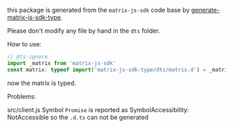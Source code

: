 this package is generated from the `matrix-js-sdk` code base by [generate-matrix-js-sdk-type](https://github.com/Jack-Works/generate-matrix-js-sdk-type).

Please don't modify any file by hand in the `dts` folder.

How to use:

```ts
// @ts-ignore
import _matrix from 'matrix-js-sdk'
const matrix: typeof import('matrix-js-sdk-type/dts/matrix.d') = _matrix
```

now the matrix is typed.

Problems:

src/client.js
Symbol `Promise` is reported as SymbolAccessibility: NotAccessible so the `.d.ts` can not be generated
